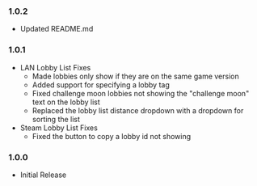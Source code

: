 ### 1.0.2

- Updated README.md

### 1.0.1

- LAN Lobby List Fixes
  - Made lobbies only show if they are on the same game version
  - Added support for specifying a lobby tag
  - Fixed challenge moon lobbies not showing the "challenge moon" text on the lobby list
  - Replaced the lobby list distance dropdown with a dropdown for sorting the list
- Steam Lobby List Fixes
  - Fixed the button to copy a lobby id not showing

### 1.0.0

- Initial Release

